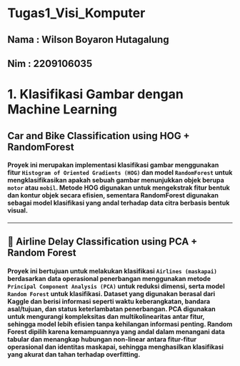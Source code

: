 # Tugas1_Visi_Komputer
## Nama : Wilson Boyaron Hutagalung
## Nim  : 2209106035

# 1. Klasifikasi Gambar dengan Machine Learning
## Car and Bike Classification using HOG + RandomForest
#### Proyek ini merupakan implementasi klasifikasi gambar menggunakan fitur `Histogram of Oriented Gradients (HOG)` dan model `RandomForest` untuk mengklasifikasikan apakah sebuah gambar menunjukkan objek berupa `motor` atau `mobil`. Metode HOG digunakan untuk mengekstrak fitur bentuk dan kontur objek secara efisien, sementara RandomForest digunakan sebagai model klasifikasi yang andal terhadap data citra berbasis bentuk visual.



<hr>


## 🛫 Airline Delay Classification using PCA + Random Forest

#### Proyek ini bertujuan untuk melakukan klasifikasi `Airlines (maskapai)` berdasarkan data operasional penerbangan menggunakan metode `Principal Component Analysis (PCA)` untuk reduksi dimensi, serta model `Random Forest` untuk klasifikasi. Dataset yang digunakan berasal dari Kaggle dan berisi informasi seperti waktu keberangkatan, bandara asal/tujuan, dan status keterlambatan penerbangan. PCA digunakan untuk mengurangi kompleksitas dan multikolinearitas antar fitur, sehingga model lebih efisien tanpa kehilangan informasi penting. Random Forest dipilih karena kemampuannya yang andal dalam menangani data tabular dan menangkap hubungan non-linear antara fitur-fitur operasional dan identitas maskapai, sehingga menghasilkan klasifikasi yang akurat dan tahan terhadap overfitting.
